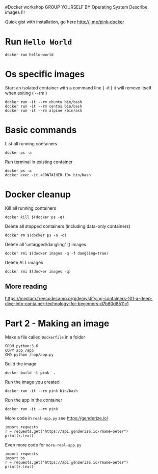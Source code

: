#Docker workshop
GROUP YOURSELF BY Operating System
Describe images !!!

Quick gist with installation, go here
http://j.mp/pink-docker

# Run `Hello World`
```
docker run hello-world
```

# Os specific images
 Start an isolated container with a command line ( -it ) it will remove itself when exiting ( --rm )
```
docker run -it --rm ubuntu bin/bash
docker run -it --rm centos bin/bash
docker run -it --rm alpine /bin/ash
```

# Basic commands
List all running containers
```
docker ps -a
```

Run terminal in existing container
```
docker ps -a
docker exec -it <CONTAINER ID> bin/bash
```

# Docker cleanup

Kill all running containers
```
docker kill $(docker ps -q)
```
Delete all stopped containers (including data-only containers)
```
docker rm $(docker ps -a -q)
```
Delete all 'untagged/dangling' (<none>) images
```
docker rmi $(docker images -q -f dangling=true)
```
Delete ALL images
```
docker rmi $(docker images -q)
```

## More reading
https://medium.freecodecamp.org/demystifying-containers-101-a-deep-dive-into-container-technology-for-beginners-d7b60d8511c1

# Part 2 - Making an image

Make a file called `Dockerfile` in a folder
```
FROM python:3.6
COPY app /app
CMD python /app/app.py
```

Build the image
```
docker build -t pink  .
```

Run the image you created
```
docker run -it --rm pink bin/bash
```

Run the app in the container
```
docker run -it --rm pink
```

More code in `real-app.py` see https://genderize.io/
```
import requests
r = requests.get("https://api.genderize.io/?name=peter")
print(r.text)
```

Even more code for `more-real-app.py`
```
import requests
import os
r = requests.get("https://api.genderize.io/?name=peter")
print(r.text)
```
